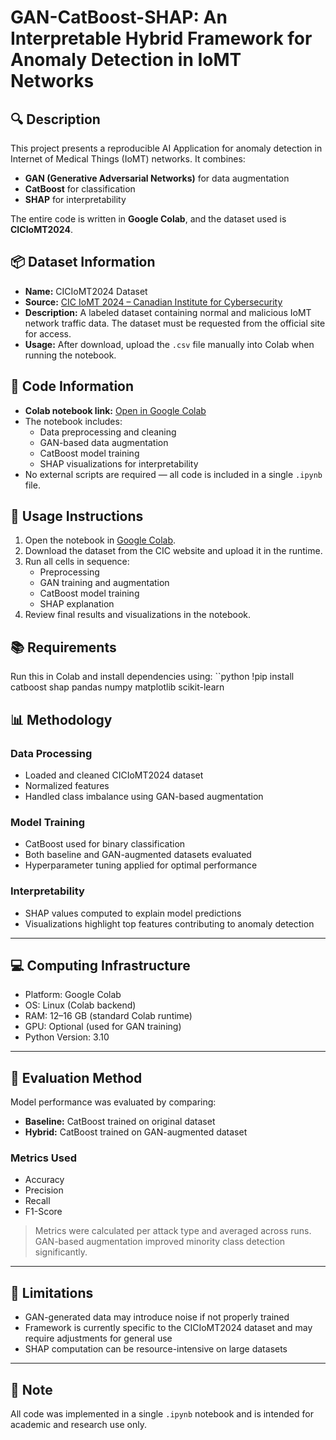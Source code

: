 # GAN-CatBoost-SHAP: An Interpretable Hybrid Framework for Anomaly Detection in IoMT Networks

## 🔍 Description
This project presents a reproducible AI Application for anomaly detection in Internet of Medical Things (IoMT) networks. It combines:
- **GAN (Generative Adversarial Networks)** for data augmentation
- **CatBoost** for classification
- **SHAP** for interpretability

The entire code is written in **Google Colab**, and the dataset used is **CICIoMT2024**.

## 📦 Dataset Information
- **Name:** CICIoMT2024 Dataset  
- **Source:** [CIC IoMT 2024 – Canadian Institute for Cybersecurity](https://www.unb.ca/cic/datasets/iomt-dataset-2024.html)  
- **Description:** A labeled dataset containing normal and malicious IoMT network traffic data. The dataset must be requested from the official site for access.  
- **Usage:** After download, upload the `.csv` file manually into Colab when running the notebook.

## 🧠 Code Information
- **Colab notebook link:** [Open in Google Colab](https://colab.research.google.com/drive/1-UVsxg6r-xQDj2HGreNUKjR1mvtlofdu?usp=sharing)
- The notebook includes:
  - Data preprocessing and cleaning
  - GAN-based data augmentation
  - CatBoost model training
  - SHAP visualizations for interpretability
- No external scripts are required — all code is included in a single `.ipynb` file.

## 🚀 Usage Instructions
1. Open the notebook in [Google Colab](https://colab.research.google.com/drive/1-UVsxg6r-xQDj2HGreNUKjR1mvtlofdu?usp=sharing).
2. Download the dataset from the CIC website and upload it in the runtime.
3. Run all cells in sequence:
   - Preprocessing
   - GAN training and augmentation
   - CatBoost model training
   - SHAP explanation
4. Review final results and visualizations in the notebook.

## 📚 Requirements
Run this in Colab and install dependencies using:
``python
!pip install catboost shap pandas numpy matplotlib scikit-learn

## 📊 Methodology

### Data Processing
- Loaded and cleaned CICIoMT2024 dataset
- Normalized features
- Handled class imbalance using GAN-based augmentation

### Model Training
- CatBoost used for binary classification
- Both baseline and GAN-augmented datasets evaluated
- Hyperparameter tuning applied for optimal performance

### Interpretability
- SHAP values computed to explain model predictions
- Visualizations highlight top features contributing to anomaly detection

---

## 💻 Computing Infrastructure
- Platform: Google Colab
- OS: Linux (Colab backend)
- RAM: 12–16 GB (standard Colab runtime)
- GPU: Optional (used for GAN training)
- Python Version: 3.10

---

## 🧪 Evaluation Method

Model performance was evaluated by comparing:

- **Baseline:** CatBoost trained on original dataset  
- **Hybrid:** CatBoost trained on GAN-augmented dataset

### Metrics Used
- Accuracy  
- Precision  
- Recall  
- F1-Score  

> Metrics were calculated per attack type and averaged across runs.  
> GAN-based augmentation improved minority class detection significantly.

---

## 🚧 Limitations
- GAN-generated data may introduce noise if not properly trained
- Framework is currently specific to the CICIoMT2024 dataset and may require adjustments for general use
- SHAP computation can be resource-intensive on large datasets

---

## 📌 Note
All code was implemented in a single `.ipynb` notebook and is intended for academic and research use only.
